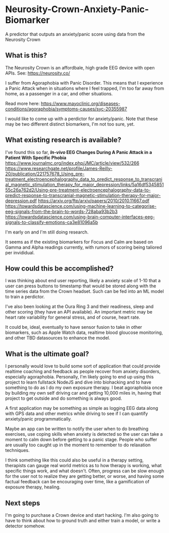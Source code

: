 
# Neurosity-Crown-Anxiety-Panic-Biomarker
A predictor that outputs an anxiety/panic score using data from the Neurosity Crown

## What is this?
The Neurosity Crown is an affordbale, high grade EEG device with open APIs. See: https://neurosity.co/

I suffer from Agoraphobia with Panic Disorder. This means that I experience a Panic Attack when in situations where I feel trapped, I'm too far away from home, as a passenger in a car, and other situations. 

Read more here: https://www.mayoclinic.org/diseases-conditions/agoraphobia/symptoms-causes/syc-20355987

I would like to come up with a perdictor for anxiety/panic. Note that these may be two different distinct biomarkers, I'm not too sure, yet.

## What existing research is available?

I've found this so far, **_In-vivo_  EEG Changes During A Panic Attack in a Patient With Specific Phobia** https://www.journalmc.org/index.php/JMC/article/view/532/266
https://www.researchgate.net/profile/James-Reilly-20/publication/221757678_Using_pre-treatment_electroencephalography_data_to_predict_response_to_transcranial_magnetic_stimulation_therapy_for_major_depression/links/5a16df534585155c26a762d2/Using-pre-treatment-electroencephalography-data-to-predict-response-to-transcranial-magnetic-stimulation-therapy-for-major-depression.pdf
https://arxiv.org/ftp/arxiv/papers/2010/2010.11667.pdf
https://towardsdatascience.com/using-machine-learning-to-categorise-eeg-signals-from-the-brain-to-words-728aba93b2b3
https://towardsdatascience.com/using-brain-computer-interfaces-eeg-signals-to-classify-emotions-ca3e81096a5b

I'm early on and I'm still doing research.

It seems as if the existing biomarkers for Focus and Calm are based on Gamma and Alpha readings currently, with rumors of scoring being taliored per invididual.

## How could this be accomplished?

I was thinking about end user reporting, likely a anxiety scale of 1-10 that a user can press buttons to timestamp that would be stored along with the time series data from the Crown headset. Such can be fed into an ML model to train a perdictor.

I've also been looking at the Oura Ring 3 and their readiness, sleep and other scoring (they have an API available). An important metric may be heart rate variability for general stress, and of course, heart rate.

It could be, ideal, eventually to have sensor fusion to take in other biomarkers, such as Apple Watch data, realtime blood gloucose monitoring, and other TBD datasources to enhance the model.

## What is the ultimate goal?

I personally would love to build some sort of application that could provide realtime coaching and feedback as people recover from anxiety disorders, especially agoraphobia. Personally, I'm likely going to end up using this project to learn fullstack NodeJS and dive into biohacking and to have something to do as I do my own exposure therapy. I beat agoraphobia once by building my own self driving car and getting 10,000 miles in, having that project to get outside and do something is always good.

A first application may be something as simple as logging EEG data along with GPS data and other metrics while driving to see if I can quantify anxiety/panic programmatically.

Maybe an app can be written to notify the user when to do breathing exercises, use coping skills when anxiety is detected so the user can take a moment to calm down before getting to a panic stage. People who suffer are usually too caught up in the moment to remember to do relaxation techniques.

I think something like this could also be useful in a therapy setting, therapists can gauge real world metrics as to how therapy is working, what specific things work, and what doesn't. Often, progress can be slow enough for the user not to realize they are getting better, or worse, and having some factual feedback can be encouraging over time, like a gamification of exposure therapy, healing.

## Next steps

I'm going to purchase a Crown device and start hacking. I'm also going to have to think about how to ground truth and either train a model, or write a detector somehow.
